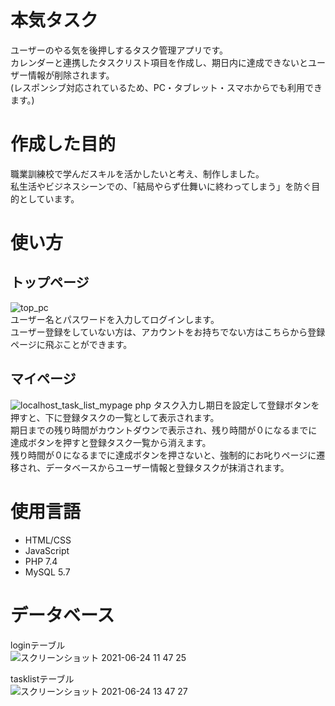 # 本気タスク
ユーザーのやる気を後押しするタスク管理アプリです。  
カレンダーと連携したタスクリスト項目を作成し、期日内に達成できないとユーザー情報が削除されます。  
(レスポンシブ対応されているため、PC・タブレット・スマホからでも利用できます。)  

# 作成した目的
職業訓練校で学んだスキルを活かしたいと考え、制作しました。  
私生活やビジネスシーンでの、「結局やらず仕舞いに終わってしまう」を防ぐ目的としています。  

# 使い方
## トップページ
![top_pc](https://user-images.githubusercontent.com/86467534/124408308-e3a92e80-dd80-11eb-8b76-91ded6db8f9c.png)  
ユーザー名とパスワードを入力してログインします。  
ユーザー登録をしていない方は、アカウントをお持ちでない方はこちらから登録ページに飛ぶことができます。  

## マイページ
![localhost_task_list_mypage php](https://user-images.githubusercontent.com/86467534/124408571-72b64680-dd81-11eb-85f1-0808f509097b.png)
タスク入力し期日を設定して登録ボタンを押すと、下に登録タスクの一覧として表示されます。  
期日までの残り時間がカウントダウンで表示され、残り時間が０になるまでに達成ボタンを押すと登録タスク一覧から消えます。  
残り時間が０になるまでに達成ボタンを押さないと、強制的にお叱りページに遷移され、データベースからユーザー情報と登録タスクが抹消されます。

# 使用言語
- HTML/CSS  
- JavaScript
- PHP 7.4
- MySQL 5.7

# データベース
loginテーブル  
![スクリーンショット 2021-06-24 11 47 25](https://user-images.githubusercontent.com/86467534/124408147-9200a400-dd80-11eb-9249-3d4e1dd7d966.png)  

tasklistテーブル  
![スクリーンショット 2021-06-24 13 47 27](https://user-images.githubusercontent.com/86467534/124408264-cc6a4100-dd80-11eb-9392-d52fdfac03e4.png)
